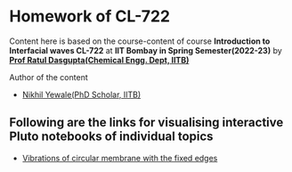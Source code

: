 # Homework of CL-722

Content here is based on the course-content of course **Introduction to Interfacial waves CL-722** at **IIT Bombay in Spring Semester(2022-23)** by [**Prof Ratul Dasgupta(Chemical Engg. Dept, IITB)**](https://www.che.iitb.ac.in/faculty/ratul-dasgupta)

Author of the content
- [Nikhil Yewale(PhD Scholar, IITB)](https://www.linkedin.com/in/nikhilyewale/)

## Following are the links for visualising interactive Pluto notebooks of individual topics

- [Vibrations of circular membrane with the fixed edges](https://hub.gke2.mybinder.org/user/fonsp-pluto-on-binder-cof54f06/pluto/edit?id=b89f53b0-b07c-11ed-2824-cb03fc32ed39&token=eUm1JjxzSt2Ae9Sgo97ayg)
